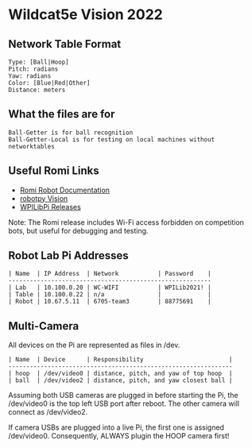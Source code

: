 Wildcat5e Vision 2022
=====================

Network Table Format
--------------------

    Type: [Ball|Hoop]
    Pitch: radians
    Yaw: radians
    Color: [Blue|Red|Other]
    Distance: meters

What the files are for
--------------------

    Ball-Getter is for ball recognition
    Ball-Getter-Local is for testing on local machines without networktables

Useful Romi Links
-----------------

* [Romi Robot Documentation](https://docs.wpilib.org/en/stable/docs/romi-robot)
* [robotpy Vision](https://robotpy.readthedocs.io/en/stable/vision/)
* [WPILibPi Releases](https://github.com/wpilibsuite/WPILibPi/releases)

Note: The Romi release includes Wi-Fi access forbidden on competition bots, but
useful for debugging and testing.

Robot Lab Pi Addresses
----------------------

    | Name  | IP Address  | Network           | Password    |
    ---------------------------------------------------------
    | Lab   | 10.100.0.20 | WC-WIFI           | WPILib2021! |
    | Table | 10.100.0.22 | n/a               |             |
    | Robot | 10.67.5.11  | 6705-team3        | 88775691    |

Multi-Camera
------------

All devices on the Pi are represented as files in /dev.

    | Name  | Device      | Responsibility                        |
    ---------------------------------------------------------------
    | hoop  | /dev/video0 | distance, pitch, and yaw of top hoop  |
    | ball  | /dev/video2 | distance, pitch, and yaw closest ball |

Assuming both USB cameras are plugged in before starting the Pi, the /dev/video0
is the top left USB port after reboot. The other camera will connect as
/dev/video2.

If camera USBs are plugged into a live Pi, the first one is assigned
/dev/video0. Consequently, ALWAYS plugin the HOOP camera first!
